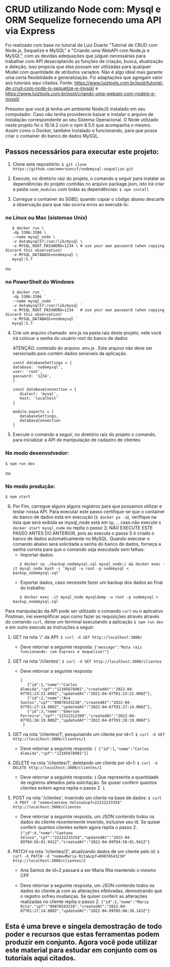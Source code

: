# CRUD utilizando Node com: Mysql e ORM Sequelize fornecendo uma API via Express

Foi realizado com base no tutorial de Luiz Duarte "Tutorial de CRUD com Node.js, Sequelize e MySQL" e "Criando uma WebAPI com Node.js e MySQL", com as devidas adequações que julguei necessárias para trabalhar com API desacoplando as funções de criação, busca, atualização e deleção; isso propicia que elas possam ser utilizadas para qualquer Model com quantidade de atributos variados. Não é algo ideal mas garante uma certa flexibilidade e generalização. Fiz adaptações que agregam valor aos tutoriais aqui citados. Fonte: https://www.luiztools.com.br/post/tutorial-de-crud-com-node-js-sequelize-e-mysql/ e https://www.luiztools.com.br/post/criando-uma-webapi-com-nodejs-e-mysql/

Presumo que você já tenha um ambiente NodeJS instalado em seu computador. Caso não tenha providencie baixar e instalar o arquivo de instalação correspondente ao seu Sistema Operacional. O Node utilizado neste projeto foi o 16.14.2 com o npm 8.5.0 que acompanha o mesmo. Assim como o Docker, também instalado e funcionando, para que possa criar o container do banco de dados MySQL.

## Passos necessários para executar este projeto:

1. Clone este repositório:
   `$ git clone https://github.com/emersonccf/nodemysql-sequelize.git`

2. Execute, no diretório raiz do projeto, o comando a seguir para instalar as dependências do projeto contidas no arquivo package.json, isto irá criar a pasta `node_modules` com todas as dependências:
   `$ npm install`

3. Carregue o container do SGBD, quando copiar o código abaixo descarte a observação para que não ocorra erros ao executá-lo:

### no Linux ou Mac (sistemas Unix)

```
   $ docker run \
   -dp 3306:3306 \
   --name mysql_node \
   -v datamysql57:/var/lib/mysql \
   -e MYSQL_ROOT_PASSWORD=1234 \ # use your own password (when copying discard this observation)
   -e MYSQL_DATABASE=nodemysql \
   mysql:5.7
```

ou

### no PowerShell do Windows

```
   $ docker run `
   -dp 3306:3306 `
   --name mysql_node `
   -v datamysql57:/var/lib/mysql `
   -e MYSQL_ROOT_PASSWORD=1234 ` # use your own password (when copying discard this observation)
   -e MYSQL_DATABASE=nodemysql `
   mysql:5.7
```

4. Crie um arquivo chamado .env.js na pasta raiz deste projeto, nele você irá colocar a senha do usuário root do banco de dados

   ATENÇÃO: conteúdo do arquivo .env.js . Este arquivo não deve ser versionado pois contém dados sensíveis da aplicação.

   ```
   const databaseSettings = {
   database: 'nodemysql',
   user: 'root',
   password: '1234',
   }

   const databaseConnection = {
      dialect: 'mysql',
      host: 'localhost'
   }

   module.exports = {
      databaseSettings,
      databaseConnection
   }
   ```

5. Execute o comando a seguir, no diretório raiz do projeto o comando, para inicializar a API de manipulação de cadastro de clientes:

### No modo desenvolvedor:

`$ npm run dev`

ou

### No modo produção:

`$ npm start`

6. Por Fim, carregue alguns alguns registros para que possamos utilizar e testar nossa API. Para executar este passo certifique-se que o container do banco de dados está em execução (`$ docker ps -a`), verifique na lista que será exibida se mysql_node está em `Up..`, caso não execute `$ docker start mysql_node` ou repita o passo 3; NÃO EXECUTE ESTE PASSO ANTES DO ANTERIOR, pois ao executa o passo 5 é criado o banco de dados automaticamente no MySQL. Quando executar o comando abaixo será solicitada a senha do banco de dados, forneça a senha correta para que o comando seja executado sem falhas:
   - Importar dados:
   ```
      $ docker cp ./backup_nodemysql.sql mysql_node:/ && docker exec -it mysql_node bash -c 'mysql -u root -p nodemysql < backup_nodemysql.sql'
   ```
   - Exportar dados, caso necessite fazer um backup dos dados ao final do trabalho:
   ```
      $ docker exec -it mysql_node mysqldump -u root -p nodemysql > backup_nodemysql.sql
   ```

Para manipulação da API pode ser utilizado o comando `curl` ou o aplicativo Postman, irei exemplificar aqui como fazer as requisições através através do comando `curl`, deixe um terminal executando a aplicação `$ npm run dev` e em outro execute as instruções a seguir:

1. GET na rota '/' da API:
   `$ curl -X GET http://localhost:3000/`

   - Deve retornar a seguinte resposta:
     `{"message":"Rota raiz funcionando: com Express e Sequelize!"}`

2. GET na rota '/clientes':
   `$ curl -X GET http://localhost:3000/clientes`

   - Deve retornar a seguinte resposta:
     ```
     [
        {"id":1,"nome":"Carlos Almeida","cpf":"12345678901","createdAt":"2022-04-07T01:23:22.000Z","updatedAt":"2022-04-07T01:23:22.000Z"},
        {"id":2,"nome":"Ana Santos","cpf":"09876543210","createdAt":"2022-04-07T01:27:14.000Z","updatedAt":"2022-04-07T01:27:14.000Z"},
        {"id":3,"nome":"Emerson Ferreira","cpf":"12312312399","createdAt":"2022-04-07T01:28:19.000Z","updatedAt":"2022-04-07T01:28:19.000Z"}
      ]
     ```

3. GET na rota '/clientes/1', pesquisando um cliente por id=1:
   `$ curl -X GET http://localhost:3000/clientes/1`

   - Deve retornar a seguinte resposta:
     `[ {"id":1,"nome":"Carlos Almeida","cpf":"12345678901"}]`

4. DELETE na rota '/clientes/1', deletando um cliente por id=1:
   `$ curl -X DELETE http://localhost:3000/clientes/1`

   - Deve retornar a seguinte resposta: `1` Que representa a quantidade de registros afetados pela solicitação. Se quiser conferir quantos clientes exitem agora repita o passo 2.
     `1`

5. POST na rota '/clientes', inserindo um cliente na base de dados:
   `$ curl -X POST -d "nome=Caetano Veloso&cpf=22222233354" http://localhost:3000/clientes`

   - Deve retornar a seguinte resposta, um JSON contendo todos os dados do cliente recentemente inserido, inclusive seu id. Se quiser conferir quantos clientes exitem agora repita o passo 2.
     `{"id":4,"nome":"Caetano Veloso","cpf":"22222233354","updatedAt":"2022-04-09T04:56:01.941Z","createdAt":"2022-04-09T04:56:01.941Z"}`

6. PATCH na rota '/clientes/2', atualizando dados de um cliente pelo id:
   `$ curl -X PATCH -d "nome=Maria Rita&cpf=09876543210" http://localhost:3000/clientes/2`

   - Ana Santos de id=2 passará a ser Maria Rita mantendo o mesmo CPF

   - Deve retornar a seguinte resposta, um JSON contendo todos os dados do cliente já com as alterações efetivadas, demostrando que o registro sofreu mudanças. Se quiser conferir as alterações realizadas no cliente repita o passo 2.
     `{"id":2,"nome":"Maria Rita","cpf":"09876543210","createdAt":"2022-04-07T01:27:14.000Z","updatedAt":"2022-04-09T05:00:38.143Z"}`

## Esta é uma breve e singela demostração de todo poder e recursos que estas ferramentas podem produzir em conjunto. Agora você pode utilizar este material para estudar em conjunto com os tutoriais aqui citados.
